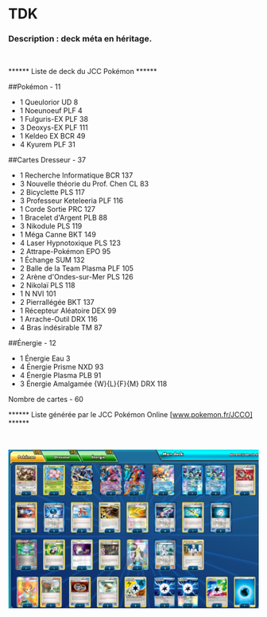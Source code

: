 # TDK

### Description : deck méta en héritage.

<br>

****** Liste de deck du JCC Pokémon ******
 
##Pokémon - 11
 
* 1 Queulorior UD 8
* 1 Noeunoeuf PLF 4
* 1 Fulguris-EX PLF 38
* 3 Deoxys-EX PLF 111
* 1 Keldeo EX BCR 49
* 4 Kyurem PLF 31
 
##Cartes Dresseur - 37
 
* 1 Recherche Informatique BCR 137
* 3 Nouvelle théorie du Prof. Chen CL 83
* 2 Bicyclette PLS 117
* 3 Professeur Keteleeria PLF 116
* 1 Corde Sortie PRC 127
* 1 Bracelet d'Argent PLB 88
* 3 Nikodule PLS 119
* 1 Méga Canne BKT 149
* 4 Laser Hypnotoxique PLS 123
* 2 Attrape-Pokémon EPO 95
* 1 Échange SUM 132
* 2 Balle de la Team Plasma PLF 105
* 2 Arène d'Ondes-sur-Mer PLS 126
* 2 Nikolaï PLS 118
* 1 N NVI 101
* 2 Pierrallégée BKT 137
* 1 Récepteur Aléatoire DEX 99
* 1 Arrache-Outil DRX 116
* 4 Bras indésirable TM 87
 
##Énergie - 12
 
* 1 Énergie Eau  3
* 4 Énergie Prisme NXD 93
* 4 Énergie Plasma PLB 91
* 3 Énergie Amalgamée {W}{L}{F}{M} DRX 118
 
Nombre de cartes - 60
 
****** Liste générée par le JCC Pokémon Online [www.pokemon.fr/JCCO] ******

<br>

![alt text](img/Kyurem.png)
